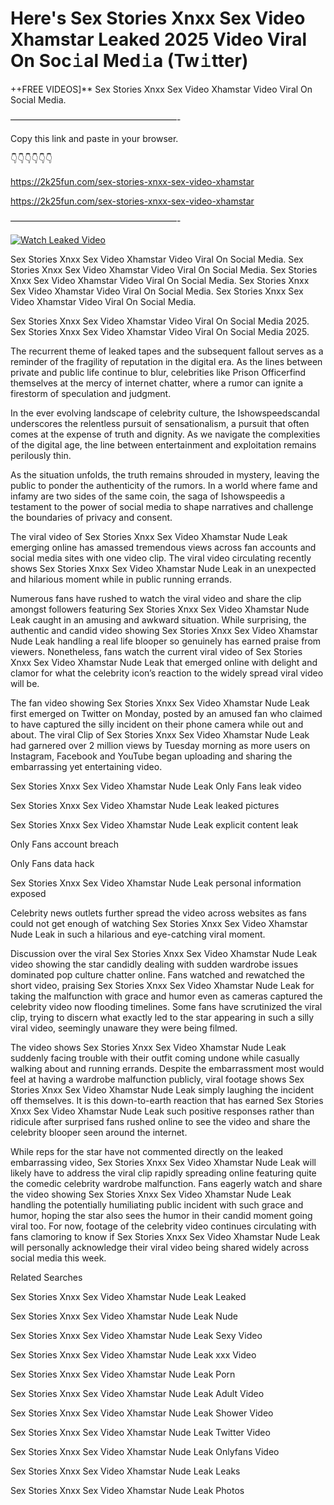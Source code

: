 # Here's Sex Stories Xnxx Sex Video Xhamstar Leaked 2025 Video Viral On Soc𝚒al Med𝚒a (Tw𝚒tter)

++FREE VIDEOS]** Sex Stories Xnxx Sex Video Xhamstar Video Viral On Social Media.

———————————————————-

Copy this link and paste in your browser.

👇👇👇👇👇👇

https://2k25fun.com/sex-stories-xnxx-sex-video-xhamstar

https://2k25fun.com/sex-stories-xnxx-sex-video-xhamstar

———————————————————-

[![Watch Leaked Video](https://miro.medium.com/v2/resize:fit:828/format:webp/1*cilzJN44JGOrTw9NJCrNHA.gif "Watch Leaked Video")](https://2k25fun.com/sex-stories-xnxx-sex-video-xhamstar)

Sex Stories Xnxx Sex Video Xhamstar Video Viral On Social Media. Sex Stories Xnxx Sex Video Xhamstar Video Viral On Social Media. Sex Stories Xnxx Sex Video Xhamstar Video Viral On Social Media. Sex Stories Xnxx Sex Video Xhamstar Video Viral On Social Media. Sex Stories Xnxx Sex Video Xhamstar Video Viral On Social Media.

Sex Stories Xnxx Sex Video Xhamstar Video Viral On Social Media 2025. Sex Stories Xnxx Sex Video Xhamstar Video Viral On Social Media 2025.

The recurrent theme of leaked tapes and the subsequent fallout serves as a reminder of the fragility of reputation in the digital era. As the lines between private and public life continue to blur, celebrities like Prison Officerfind themselves at the mercy of internet chatter, where a rumor can ignite a firestorm of speculation and judgment.

In the ever evolving landscape of celebrity culture, the Ishowspeedscandal underscores the relentless pursuit of sensationalism, a pursuit that often comes at the expense of truth and dignity. As we navigate the complexities of the digital age, the line between entertainment and exploitation remains perilously thin.

As the situation unfolds, the truth remains shrouded in mystery, leaving the public to ponder the authenticity of the rumors. In a world where fame and infamy are two sides of the same coin, the saga of Ishowspeedis a testament to the power of social media to shape narratives and challenge the boundaries of privacy and consent.

The viral video of Sex Stories Xnxx Sex Video Xhamstar Nude Leak emerging online has amassed tremendous views across fan accounts and social media sites with one video clip. The viral video circulating recently shows Sex Stories Xnxx Sex Video Xhamstar Nude Leak in an unexpected and hilarious moment while in public running errands.

Numerous fans have rushed to watch the viral video and share the clip amongst followers featuring Sex Stories Xnxx Sex Video Xhamstar Nude Leak caught in an amusing and awkward situation. While surprising, the authentic and candid video showing Sex Stories Xnxx Sex Video Xhamstar Nude Leak handling a real life blooper so genuinely has earned praise from viewers. Nonetheless, fans watch the current viral video of Sex Stories Xnxx Sex Video Xhamstar Nude Leak that emerged online with delight and clamor for what the celebrity icon’s reaction to the widely spread viral video will be.

The fan video showing Sex Stories Xnxx Sex Video Xhamstar Nude Leak first emerged on Twitter on Monday, posted by an amused fan who claimed to have captured the silly incident on their phone camera while out and about. The viral Clip of Sex Stories Xnxx Sex Video Xhamstar Nude Leak had garnered over 2 million views by Tuesday morning as more users on Instagram, Facebook and YouTube began uploading and sharing the embarrassing yet entertaining video.

Sex Stories Xnxx Sex Video Xhamstar Nude Leak Only Fans leak video

Sex Stories Xnxx Sex Video Xhamstar Nude Leak leaked pictures

Sex Stories Xnxx Sex Video Xhamstar Nude Leak explicit content leak

Only Fans account breach

Only Fans data hack

Sex Stories Xnxx Sex Video Xhamstar Nude Leak personal information exposed

Celebrity news outlets further spread the video across websites as fans could not get enough of watching Sex Stories Xnxx Sex Video Xhamstar Nude Leak in such a hilarious and eye-catching viral moment.

Discussion over the viral Sex Stories Xnxx Sex Video Xhamstar Nude Leak video showing the star candidly dealing with sudden wardrobe issues dominated pop culture chatter online. Fans watched and rewatched the short video, praising Sex Stories Xnxx Sex Video Xhamstar Nude Leak for taking the malfunction with grace and humor even as cameras captured the celebrity video now flooding timelines. Some fans have scrutinized the viral clip, trying to discern what exactly led to the star appearing in such a silly viral video, seemingly unaware they were being filmed.

The video shows Sex Stories Xnxx Sex Video Xhamstar Nude Leak suddenly facing trouble with their outfit coming undone while casually walking about and running errands. Despite the embarrassment most would feel at having a wardrobe malfunction publicly, viral footage shows Sex Stories Xnxx Sex Video Xhamstar Nude Leak simply laughing the incident off themselves. It is this down-to-earth reaction that has earned Sex Stories Xnxx Sex Video Xhamstar Nude Leak such positive responses rather than ridicule after surprised fans rushed online to see the video and share the celebrity blooper seen around the internet.

While reps for the star have not commented directly on the leaked embarrassing video, Sex Stories Xnxx Sex Video Xhamstar Nude Leak will likely have to address the viral clip rapidly spreading online featuring quite the comedic celebrity wardrobe malfunction. Fans eagerly watch and share the video showing Sex Stories Xnxx Sex Video Xhamstar Nude Leak handling the potentially humiliating public incident with such grace and humor, hoping the star also sees the humor in their candid moment going viral too. For now, footage of the celebrity video continues circulating with fans clamoring to know if Sex Stories Xnxx Sex Video Xhamstar Nude Leak will personally acknowledge their viral video being shared widely across social media this week.

Related Searches

Sex Stories Xnxx Sex Video Xhamstar Nude Leak Leaked

Sex Stories Xnxx Sex Video Xhamstar Nude Leak Nude

Sex Stories Xnxx Sex Video Xhamstar Nude Leak Sexy Video

Sex Stories Xnxx Sex Video Xhamstar Nude Leak xxx Video

Sex Stories Xnxx Sex Video Xhamstar Nude Leak Porn

Sex Stories Xnxx Sex Video Xhamstar Nude Leak Adult Video

Sex Stories Xnxx Sex Video Xhamstar Nude Leak Shower Video

Sex Stories Xnxx Sex Video Xhamstar Nude Leak Twitter Video

Sex Stories Xnxx Sex Video Xhamstar Nude Leak Onlyfans Video

Sex Stories Xnxx Sex Video Xhamstar Nude Leak Leaks

Sex Stories Xnxx Sex Video Xhamstar Nude Leak Photos